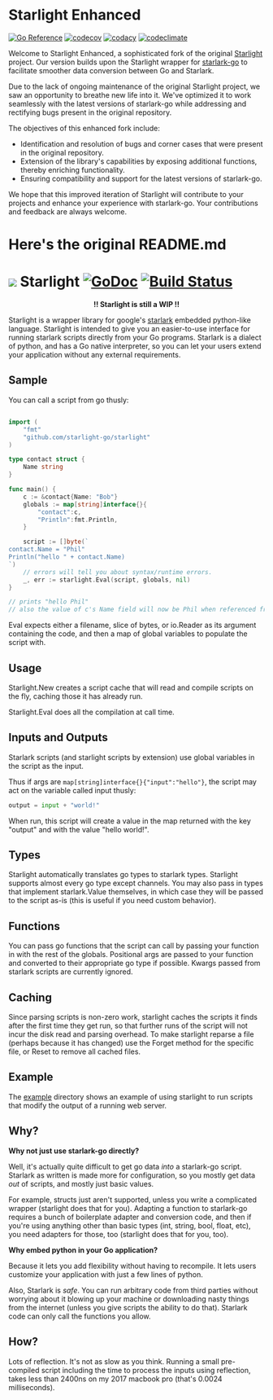 # Starlight Enhanced

[![Go Reference](https://pkg.go.dev/badge/github.com/1set/starlight.svg)](https://pkg.go.dev/github.com/1set/starlight)
[![codecov](https://codecov.io/github/1set/starlight/branch/master/graph/badge.svg?token=yDu7JCcMHv)](https://codecov.io/github/1set/starlight)
[![codacy](https://app.codacy.com/project/badge/Grade/211835be0f0241269e38fd8913648e1e)](https://app.codacy.com/gh/1set/starlight/dashboard?utm_source=gh&utm_medium=referral&utm_content=&utm_campaign=Badge_grade)
[![codeclimate](https://api.codeclimate.com/v1/badges/20035dc9703387ad14c6/maintainability)](https://codeclimate.com/github/1set/starlight/maintainability)

Welcome to Starlight Enhanced, a sophisticated fork of the original [Starlight](https://github.com/starlight-go/starlight) project. Our version builds upon the Starlight wrapper for [starlark-go](https://github.com/google/starlark-go) to facilitate smoother data conversion between Go and Starlark.

Due to the lack of ongoing maintenance of the original Starlight project, we saw an opportunity to breathe new life into it. We've optimized it to work seamlessly with the latest versions of starlark-go while addressing and rectifying bugs present in the original repository.

The objectives of this enhanced fork include:

- Identification and resolution of bugs and corner cases that were present in the original repository.
- Extension of the library's capabilities by exposing additional functions, thereby enriching functionality.
- Ensuring compatibility and support for the latest versions of starlark-go.

We hope that this improved iteration of Starlight will contribute to your projects and enhance your experience with starlark-go. Your contributions and feedback are always welcome.

# Here's the original README.md

# <img src="https://user-images.githubusercontent.com/3185864/49534746-5b90de80-f890-11e8-9fd6-5417cf915c67.png"/> Starlight [![GoDoc](https://godoc.org/github.com/starlight-go/starlight?status.svg)](https://godoc.org/github.com/starlight-go/starlight) [![Build Status](https://travis-ci.org/starlight-go/starlight.svg?branch=master)](https://travis-ci.org/starlight-go/starlight)


<p align="center" style="font-weight:bold">!! Starlight is still a WIP !!<p/>


Starlight is a wrapper library for google's [starlark](https://github.com/google/starlark-go)
embedded python-like language. Starlight is intended to give you an easier-to-use
interface for running starlark scripts directly from your Go programs.  Starlark
is a dialect of python, and has a Go native interpreter, so you can let your
users extend your application without any external requirements.


## Sample

You can call a script from go thusly:

```go

import (
    "fmt"
    "github.com/starlight-go/starlight"
)

type contact struct {
    Name string
}

func main() {
    c := &contact{Name: "Bob"}
    globals := map[string]interface{}{
        "contact":c, 
        "Println":fmt.Println,
    }

    script := []byte(`
contact.Name = "Phil"
Println("hello " + contact.Name)
`)
    // errors will tell you about syntax/runtime errors.
    _, err := starlight.Eval(script, globals, nil)
}

// prints "hello Phil"
// also the value of c's Name field will now be Phil when referenced from Go code as well.
```

Eval expects either a filename, slice of bytes, or io.Reader as its argument
containing the code, and then a map of global variables to populate the script
with.

## Usage

Starlight.New creates a script cache that will read and compile scripts on the fly, caching those it has already run.

Starlight.Eval does all the compilation at call time.

## Inputs and Outputs

Starlark scripts (and starlight scripts by extension) use global variables in the
script as the input.

Thus if args are `map[string]interface{}{"input":"hello"}`, the script may act
on the variable called input thusly:

```python
output = input + "world!"
```

When run, this script will create a value in the map returned with the
key "output" and with the value "hello world!".

## Types

Starlight automatically translates go types to starlark types. Starlight
supports almost every go type except channels.   You may also pass in types that
implement starlark.Value themselves, in which case they will be passed to the
script as-is (this is useful if you need custom behavior).

## Functions

You can pass go functions that the script can call by passing your function in
with the rest of the globals. Positional args are passed to your function and
converted to their appropriate go type if possible. Kwargs passed from starlark
scripts are currently ignored.

## Caching

Since parsing scripts is non-zero work, starlight caches the scripts it finds
after the first time they get run, so that further runs of the script will not
incur the disk read and parsing overhead. To make starlight reparse a file
(perhaps because it has changed) use the Forget method for the specific file, or
Reset to remove all cached files.

## Example

The [example](https://github.com/starlight-go/starlight/tree/master/example)
directory shows an example of using starlight to run scripts that modify the
output of a running web server.

## Why?

**Why not just use starlark-go directly?**

Well, it's actually quite difficult to get go data *into* a starlark-go script. Starlark as written is made more for configuration, so you mostly get data *out* of scripts, and mostly just basic values.

For example, structs just aren't supported, unless you write a complicated wrapper (starlight does that for you). Adapting a function to starlark-go requires a bunch of boilerplate adapter and conversion code, and then if you're using anything other than basic types (int, string, bool, float, etc), you need adapters for those, too (starlight does that for you, too).

**Why embed python in your Go application?**

Because it lets you add flexibility without having to recompile.  It lets users customize your application with just a few lines of python.

Also, Starlark is *safe*.  You can run arbitrary code from third parties without worrying about it blowing up your machine or downloading nasty things from the internet (unless you give scripts the ability to do that).  Starlark code can only call the functions you allow.

## How?

Lots of reflection.  It's not as slow as you think.  Running a small pre-compiled script including the time to process the inputs using reflection, takes less than 2400ns on my 2017 macbook pro (that's 0.0024 milliseconds). 
